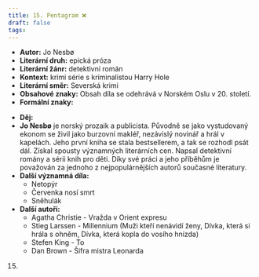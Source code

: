 ```yaml
---
title: 15. Pentagram ❌
draft: false
tags:
---
```

 - **Autor:** Jo Nesbø
- **Literární druh:** epická próza
- **Literární žánr:** detektivní román
- **Kontext:** krimi série s kriminalistou Harry Hole
- **Literární směr:** Severská krimi
- **Obsahové znaky:** Obsah díla se odehrává v Norském Oslu v 20. století. 
- **Formální znaky:** 
* **Děj:** 
* **Jo Nesbø** je norský prozaik a publicista. Původně se jako vystudovaný ekonom se živil jako burzovní makléř, nezávislý novinář a hrál v kapelách. Jeho první kniha se stala bestsellerem, a tak se rozhodl psát dál. Získal spousty významných literárních cen. Napsal detektivní romány a sérii knih pro děti. Díky své práci a jeho příběhům je považován za jednoho z nejpopulárnějších autorů současné literatury.
* **Další významná díla:** 
	* Netopýr
	* Červenka nosí smrt
	* Sněhulák
* **Další autoři:** 
	* Agatha Christie - Vražda v Orient expresu
	* Stieg Larssen - Millennium (Muži kteří nenávidí ženy, Dívka, která si hrála s ohněm, Dívka, která kopla do vosího hnízda)
	* Stefen King - To
	* Dan Brown - Šifra mistra Leonarda

15.